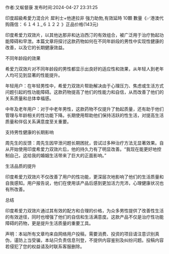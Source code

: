 <p>作者:又蜒督康 发布时间:2024-04-27 23:31:25</p>
<p>印度超級希愛力混合片 犀利士+他達拉非 強力助勃,有效延時 10顆 數量《✅港澳代购薇信：６１４１_６１２２ 》正品价格(143元) </p>
									<p>印度希爱力双效片，以其他达那非和达泊西汀的有效组合，被广泛用于治疗勃起功能障碍和早泄。本篇文章将探讨这款药物如何在不同年龄段的男性中实现性健康的改善，以及它的长期健康效益。</p><p></p><p>不同年龄段的效果</p><p></p><p>希爱力双效片对不同年龄段的男性都显示出良好的适应性和效果，从年轻人到老年人均可见到显著的性能提升。</p><p></p><p>年轻用户：在年轻男性中，希爱力双效片帮助解决由于心理压力、焦虑或生活方式问题引起的性功能障碍。这款药物提高了他们的性能力和自信，从而改善了他们的关系质量和总体幸福感。</p><p>中年及老年用户：对于中老年男性，这款药物不仅提升了勃起质量，还有助于他们管理与年龄相关的性功能下降。长期使用帮助他们保持活跃的性生活，对提高生活质量和伴侣关系满意度至关重要。</p><p>支持男性健康的长期影响</p><p>周先生的反馈：周先生因早泄问题长期困扰，尝试过多种治疗方法无显著效果。自从开始使用印度希爱力双效片后，他的持久力有了明显改善。“我现在能更好地控制自己，这给我的婚姻生活带来了巨大的正面影响。”</p><p></p><p>生活品质的提升</p><p></p><p>印度希爱力双效片不仅改善了用户的性功能，更深层次地影响了他们的生活质量和自我感知。用户报告说，他们在使用该产品后感到更加活力充沛，心理健康状况也有所改善。</p><p></p><p>总结</p><p></p><p>印度希爱力双效片通过其有效的配方和合理的价格，为众多男性提供了改善性生活的有效途径，同时也增强了他们的自信和生活满意度。这款产品不仅是治疗性功能障碍的药物，更是提升生活质量的重要工具。</p>				声明：本站所有文章均来自网络用户投稿，需要消费、投资的项目请注意识别真伪，谨防上当受骗，本站只负责信息刊登，不提供内容鉴别及纠纷问题。投稿内容若侵犯了您的权益请及时联系客服删除。				
